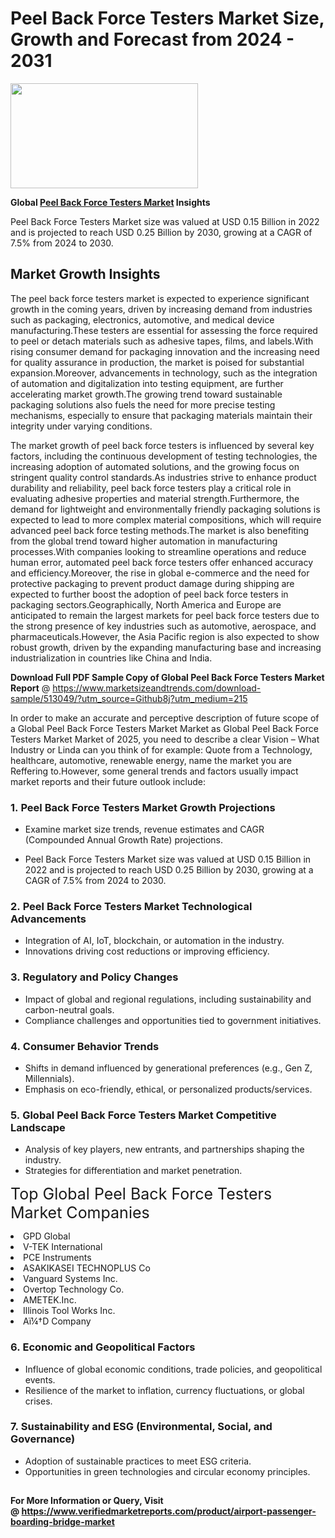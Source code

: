 <H1>Peel Back Force Testers Market Size, Growth and Forecast from 2024 - 2031</H1><img class="aligncenter size-medium wp-image-584254" src="https://thirdeyenews.in/wp-content/uploads/2024/09/Global-Market-Research-300x168.jpeg" alt="" width="300" height="168" /><p><strong>Global&nbsp;<a href="https://www.marketsizeandtrends.com/download-sample/513049/?utm_source=Github8j?utm_medium=215">Peel Back Force Testers Market</a> Insights</strong></p><p>Peel Back Force Testers Market size was valued at USD 0.15 Billion in 2022 and is projected to reach USD 0.25 Billion by 2030, growing at a CAGR of 7.5% from 2024 to 2030.</p><p><h2>Market Growth Insights</h2> <p>The peel back force testers market is expected to experience significant growth in the coming years, driven by increasing demand from industries such as packaging, electronics, automotive, and medical device manufacturing.These testers are essential for assessing the force required to peel or detach materials such as adhesive tapes, films, and labels.With rising consumer demand for packaging innovation and the increasing need for quality assurance in production, the market is poised for substantial expansion.Moreover, advancements in technology, such as the integration of automation and digitalization into testing equipment, are further accelerating market growth.The growing trend toward sustainable packaging solutions also fuels the need for more precise testing mechanisms, especially to ensure that packaging materials maintain their integrity under varying conditions.</p> <p>The market growth of peel back force testers is influenced by several key factors, including the continuous development of testing technologies, the increasing adoption of automated solutions, and the growing focus on stringent quality control standards.As industries strive to enhance product durability and reliability, peel back force testers play a critical role in evaluating adhesive properties and material strength.Furthermore, the demand for lightweight and environmentally friendly packaging solutions is expected to lead to more complex material compositions, which will require advanced peel back force testing methods.The market is also benefiting from the global trend toward higher automation in manufacturing processes.With companies looking to streamline operations and reduce human error, automated peel back force testers offer enhanced accuracy and efficiency.Moreover, the rise in global e-commerce and the need for protective packaging to prevent product damage during shipping are expected to further boost the adoption of peel back force testers in packaging sectors.Geographically, North America and Europe are anticipated to remain the largest markets for peel back force testers due to the strong presence of key industries such as automotive, aerospace, and pharmaceuticals.However, the Asia Pacific region is also expected to show robust growth, driven by the expanding manufacturing base and increasing industrialization in countries like China and India.</p> <p><span class=""><strong>Download Full PDF Sample Copy of Global Peel Back Force Testers Market Report</strong> @ <a href="https://www.marketsizeandtrends.com/download-sample/513049/?utm_source=Github8j?utm_medium=215" target="_blank">https://www.marketsizeandtrends.com/download-sample/513049/?utm_source=Github8j?utm_medium=215</a></span></p><p>In order to make an accurate and perceptive description of future scope of a Global&nbsp;Peel Back Force Testers Market Market as Global&nbsp;Peel Back Force Testers Market Market of 2025, you need to describe a clear Vision &ndash; What Industry or Linda can you think of for example: Quote from a Technology, healthcare, automotive, renewable energy, name the market you are Reffering to.However, some general trends and factors usually impact market reports and their future outlook include:</p><h3>1.&nbsp;<strong>Peel Back Force Testers Market Growth Projections</strong></h3><ul><li>Examine market size trends, revenue estimates and CAGR (Compounded Annual Growth Rate) projections.</li><li><p>Peel Back Force Testers Market size was valued at USD 0.15 Billion in 2022 and is projected to reach USD 0.25 Billion by 2030, growing at a CAGR of 7.5% from 2024 to 2030.</p></li></ul><h3>2.&nbsp;<strong>Peel Back Force Testers Market Technological Advancements</strong></h3><ul><li>Integration of AI, IoT, blockchain, or automation in the industry.</li><li>Innovations driving cost reductions or improving efficiency.</li></ul><h3>3.&nbsp;<strong>Regulatory and Policy Changes</strong></h3><ul><li>Impact of global and regional regulations, including sustainability and carbon-neutral goals.</li><li>Compliance challenges and opportunities tied to government initiatives.</li></ul><h3>4.&nbsp;<strong>Consumer Behavior Trends</strong></h3><ul><li>Shifts in demand influenced by generational preferences (e.g., Gen Z, Millennials).</li><li>Emphasis on eco-friendly, ethical, or personalized products/services.</li></ul><h3>5.&nbsp;<strong>Global Peel Back Force Testers Market Competitive Landscape</strong></h3><ul><li>Analysis of key players, new entrants, and partnerships shaping the industry.</li><li>Strategies for differentiation and market penetration.</li></ul><p data-pm-slice="1 1 []"><span style="color: inherit; font-family: inherit; font-size: 25px;">Top Global Peel Back Force Testers Market Companies</span></p><div class="" data-test-id=""><p><li>GPD Global</li><li> V-TEK International</li><li> PCE Instruments</li><li> ASAKIKASEI TECHNOPLUS Co</li><li> Vanguard Systems Inc.</li><li> Overtop Technology Co.</li><li> AMETEK.Inc.</li><li> Illinois Tool Works Inc.</li><li> Aï¼†D Company</li></p></div><h3>6.&nbsp;<strong>Economic and Geopolitical Factors</strong></h3><ul><li>Influence of global economic conditions, trade policies, and geopolitical events.</li><li>Resilience of the market to inflation, currency fluctuations, or global crises.</li></ul><h3>7.&nbsp;<strong>Sustainability and ESG (Environmental, Social, and Governance)</strong></h3><ul><li>Adoption of sustainable practices to meet ESG criteria.</li><li>Opportunities in green technologies and circular economy principles.</li></ul><h2><strong style="font-size: 14px;">For More Information or Query, Visit @&nbsp;</strong><a style="background-color: #ffffff; font-size: 14px;" href="https://www.marketsizeandtrends.com/report/peel-back-force-testers-market/" target="_blank">https://www.verifiedmarketreports.com/product/airport-passenger-boarding-bridge-market</a></h2>